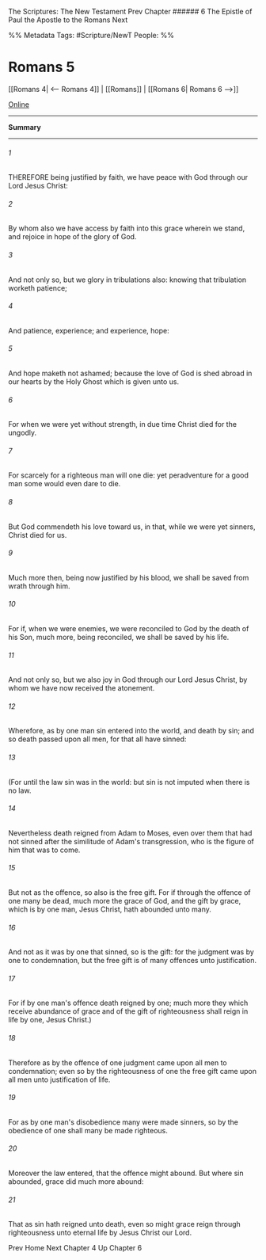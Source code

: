 The Scriptures: The New Testament
Prev
Chapter ###### 6
The Epistle of Paul the Apostle to the Romans
Next

%% Metadata
Tags: #Scripture/NewT
People: 
%%
# Romans 5
[[Romans 4| <-- Romans 4]] | [[Romans]] | [[Romans 6| Romans 6 -->]]

[Online](https://churchofjesuschrist.org/study/scriptures/nt/rom/5?lang=eng)

---
__Summary__



---
###### 1
THEREFORE being justified by faith, we have peace with God through our Lord Jesus Christ:
###### 2
By whom also we have access by faith into this grace wherein we stand, and rejoice in hope of the glory of God.
###### 3
And not only so, but we glory in tribulations also: knowing that tribulation worketh patience;
###### 4
And patience, experience; and experience, hope:
###### 5
And hope maketh not ashamed; because the love of God is shed abroad in our hearts by the Holy Ghost which is given unto us.
###### 6
For when we were yet without strength, in due time Christ died for the ungodly.
###### 7
For scarcely for a righteous man will one die: yet peradventure for a good man some would even dare to die.
###### 8
But God commendeth his love toward us, in that, while we were yet sinners, Christ died for us.
###### 9
Much more then, being now justified by his blood, we shall be saved from wrath through him.
###### 10
For if, when we were enemies, we were reconciled to God by the death of his Son, much more, being reconciled, we shall be saved by his life.
###### 11
And not only so, but we also joy in God through our Lord Jesus Christ, by whom we have now received the atonement.
###### 12
Wherefore, as by one man sin entered into the world, and death by sin; and so death passed upon all men, for that all have sinned:
###### 13
(For until the law sin was in the world: but sin is not imputed when there is no law.
###### 14
Nevertheless death reigned from Adam to Moses, even over them that had not sinned after the similitude of Adam's transgression, who is the figure of him that was to come.
###### 15
But not as the offence, so also is the free gift. For if through the offence of one many be dead, much more the grace of God, and the gift by grace, which is by one man, Jesus Christ, hath abounded unto many.
###### 16
And not as it was by one that sinned, so is the gift: for the judgment was by one to condemnation, but the free gift is of many offences unto justification.
###### 17
For if by one man's offence death reigned by one; much more they which receive abundance of grace and of the gift of righteousness shall reign in life by one, Jesus Christ.)
###### 18
Therefore as by the offence of one judgment came upon all men to condemnation; even so by the righteousness of one the free gift came upon all men unto justification of life.
###### 19
For as by one man's disobedience many were made sinners, so by the obedience of one shall many be made righteous.
###### 20
Moreover the law entered, that the offence might abound. But where sin abounded, grace did much more abound:
###### 21
That as sin hath reigned unto death, even so might grace reign through righteousness unto eternal life by Jesus Christ our Lord.

Prev
Home
Next
Chapter 4
Up
Chapter 6



